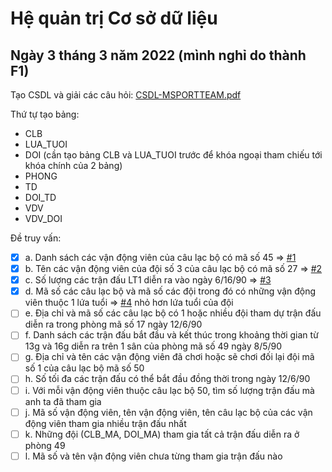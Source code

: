 # Hệ quản trị Cơ sở dữ liệu
## Ngày 3 tháng 3 năm 2022 (mình nghỉ do thành F1)
Tạo CSDL và giải các câu hỏi: [CSDL-MSPORTTEAM.pdf](https://github.com/TaQuangKhoi/He-quan-tri-Co-so-du-lieu/blob/main/CSDL-MSPORTTEAM.pdf)

Thứ tự tạo bảng: 
- CLB
- LUA_TUOI
- DOI (cần tạo bảng CLB và LUA_TUOI trước để khóa ngoại tham chiếu tới khóa chính của 2 bảng)
- PHONG
- TD
- DOI_TD
- VDV
- VDV_DOI

Đề truy vấn:
- [x] a. Danh sách các vận động viên của câu lạc bộ có mã số 45 => [#1][i1]
- [x] b. Tên các vận động viên của đội số 3 của câu lạc bộ có mã số 27 => [#2][i2]
- [x] c. Số lượng các trận đấu LT1 diễn ra vào ngày 6/16/90 => [#3][i3]
- [x] d. Mã số các câu lạc bộ và mã số các đội trong đó có những vận động viên thuộc 1 lứa tuổi => [#4][i4]
   nhỏ hơn lứa tuổi của đội
- [ ] e. Địa chỉ và mã số các câu lạc bộ có 1 hoặc nhiều đội tham dự trận đấu diễn ra trong phòng
 mã số 17 ngày 12/6/90
- [ ] f. Danh sách các trận đấu bắt đầu và kết thúc trong khoảng thời gian từ 13g và 16g diễn ra
  trên 1 sân của phòng mã số 49 ngày 8/5/90
- [ ] g. Địa chỉ và tên các vận động viên đã chơi hoặc sẽ chơi đối lại đội mã số 1 của câu lạc bộ
 mã số 50
- [ ] h. Số tối đa các trận đấu có thể bắt đầu đồng thời trong ngày 12/6/90
- [ ] i. Với mỗi vận động viên thuộc câu lạc bộ 50, tìm số lượng trận đấu mà anh ta đã tham gia
- [ ] j. Mã số vận động viên, tên vận động viên, tên câu lạc bộ của các vận động viên tham gia
   nhiều trận đấu nhất
- [ ] k. Những đội (CLB_MA, DOI_MA) tham gia tất cả trận đấu diễn ra ở phòng 49
- [ ] l. Mã số và tên vận động viên chưa từng tham gia trận đấu nào

[i1]: https://github.com/TaQuangKhoi/He-quan-tri-Co-so-du-lieu/issues/1
[i2]: https://github.com/TaQuangKhoi/He-quan-tri-Co-so-du-lieu/issues/2
[i3]: https://github.com/TaQuangKhoi/He-quan-tri-Co-so-du-lieu/issues/3
[i4]: https://github.com/TaQuangKhoi/He-quan-tri-Co-so-du-lieu/issues/4
